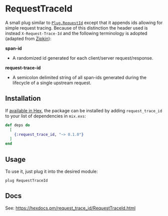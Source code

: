 # RequestTraceId

A small plug similar to [`Plug.RequestId`](https://hexdocs.pm/plug/Plug.RequestId.html) except that it appends ids allowing for simple request tracing. Because of this distinction the header used is instead `X-Request-Trace-Id` and the following terminology is adopted (adapted from [Zipkin](zipkin.io)):

**span-id**
* A randomized id generated for each client/server request/response.

**request-trace-id**
* A semicolon delimited string of all span-ids generated during the lifecycle of a single upstream request.

## Installation

If [available in Hex](https://hex.pm/docs/publish), the package can be installed
by adding `request_trace_id` to your list of dependencies in `mix.exs`:

```elixir
def deps do
  [
    {:request_trace_id, "~> 0.1.0"}
  ]
end
```

## Usage

To use it, just plug it into the desired module:

```
plug RequestTraceId
```

## Docs

See: https://hexdocs.pm/request_trace_id/RequestTraceId.html
